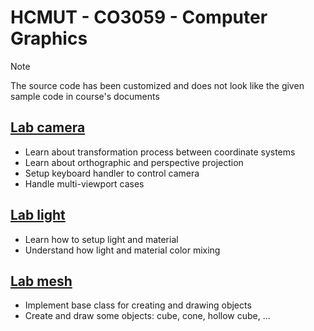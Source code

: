 # HCMUT - CO3059 - Computer Graphics


> [!NOTE]
> The source code has been customized and does not look like the given sample code in course's documents


## [Lab camera](lab-camera)

- Learn about transformation process between coordinate systems
- Learn about orthographic and perspective projection
- Setup keyboard handler to control camera
- Handle multi-viewport cases


## [Lab light](lab-light)

- Learn how to setup light and material
- Understand how light and material color mixing


## [Lab mesh](lab-mesh)

- Implement base class for creating and drawing objects
- Create and draw some objects: cube, cone, hollow cube, ...
